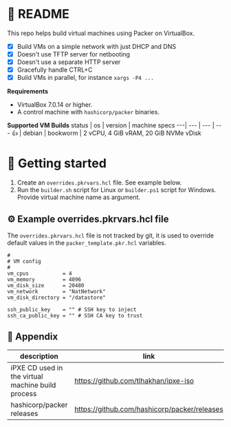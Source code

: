 # 📖 README
This repo helps build virtual machines using Packer on VirtualBox.

- [x] Build VMs on a simple network with just DHCP and DNS
- [x] Doesn't use TFTP server for netbooting
- [x] Doesn't use a separate HTTP server
- [x] Gracefully handle CTRL+C
- [x] Build VMs in parallel, for instance `xargs -P4 ...`

**Requirements**
- VirtualBox 7.0.14 or higher.
- A control machine with `hashicorp/packer` binaries.

**Supported VM Builds**
status | os | version | machine specs
---| --- | --- | ---
👍 | debian | bookworm | 2 vCPU, 4 GiB vRAM, 20 GiB NVMe vDisk

# 🌱 Getting started
1. Create an `overrides.pkrvars.hcl` file.  See example below.
1. Run the `builder.sh` script for Linux or `builder.ps1` script for Windows.  Provide virtual machine name as argument.

## ⚙️ Example overrides.pkrvars.hcl file
The `overrides.pkrvars.hcl` file is not tracked by git, it is used to override default values in the `packer_template.pkr.hcl` variables.

```hcl
#
# VM config
#
vm_cpus           = 4
vm_memory         = 4096
vm_disk_size      = 20480
vm_network        = "NatNetwork"
vm_disk_directory = "/datastore"

ssh_public_key    = "" # SSH key to inject
ssh_ca_public_key = "" # SSH CA key to trust
```

## 👏 Appendix
description | link 
--- | ---
iPXE CD used in the virtual machine build process | <https://github.com/tlhakhan/ipxe-iso>
hashicorp/packer releases | <https://github.com/hashicorp/packer/releases>
